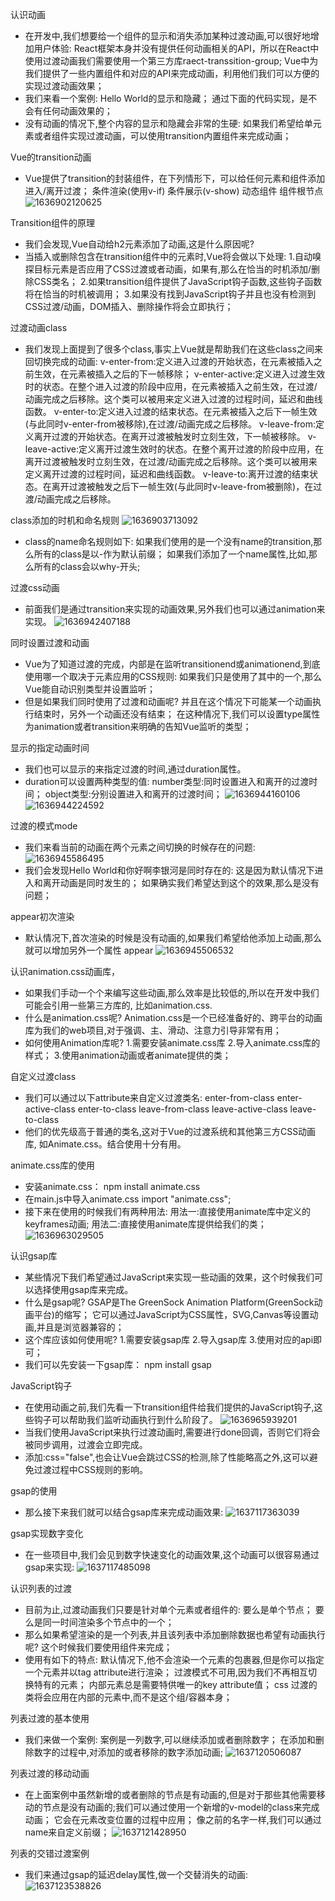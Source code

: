 认识动画
- 在开发中,我们想要给一个组件的显示和消失添加某种过渡动画,可以很好地增加用户体验:
  React框架本身并没有提供任何动画相关的API，所以在React中使用过渡动画我们需要使用一个第三方库raect-transsition-group;
  Vue中为我们提供了一些内置组件和对应的API来完成动画，利用他们我们可以方便的实现过渡动画效果；
- 我们来看一个案例:
   Hello World的显示和隐藏；
   通过下面的代码实现，是不会有任何动画效果的；
- 没有动画的情况下,整个内容的显示和隐藏会非常的生硬:
   如果我们希望给单元素或者组件实现过渡动画，可以使用transition内置组件来完成动画；

Vue的transition动画
- Vue提供了transition的封装组件，在下列情形下，可以给任何元素和组件添加进入/离开过渡；
   条件渲染(使用v-if) 条件展示(v-show)
   动态组件
   组件根节点
   ![1636902120625](assets/1636902120625.png)

Transition组件的原理
- 我们会发现,Vue自动给h2元素添加了动画,这是什么原因呢?
- 当插入或删除包含在transition组件中的元素时,Vue将会做以下处理:
   1.自动嗅探目标元素是否应用了CSS过渡或者动画，如果有,那么在恰当的时机添加/删除CSS类名；
   2.如果transition组件提供了JavaScript钩子函数,这些钩子函数将在恰当的时机被调用；
   3.如果没有找到JavaScript钩子并且也没有检测到CSS过渡/动画，DOM插入、删除操作将会立即执行；

过渡动画class
- 我们发现上面提到了很多个class,事实上Vue就是帮助我们在这些class之间来回切换完成的动画:
  v-enter-from:定义进入过渡的开始状态，在元素被插入之前生效，在元素被插入之后的下一帧移除；
  v-enter-active:定义进入过渡生效时的状态。在整个进入过渡的阶段中应用，在元素被插入之前生效，在过渡/动画完成之后移除。这个类可以被用来定义进入过渡的过程时间，延迟和曲线函数。
  v-enter-to:定义进入过渡的结束状态。在元素被插入之后下一帧生效(与此同时v-enter-from被移除),在过渡/动画完成之后移除。
  v-leave-from:定义离开过渡的开始状态。在离开过渡被触发时立刻生效，下一帧被移除。
  v-leave-active:定义离开过渡生效时的状态。在整个离开过渡的阶段中应用，在离开过渡被触发时立刻生效，在过渡/动画完成之后移除。这个类可以被用来定义离开过渡的过程时间，延迟和曲线函数。
  v-leave-to:离开过渡的结束状态。在离开过渡被触发之后下一帧生效(与此同时v-leave-from被删除)，在过渡/动画完成之后移除。

class添加的时机和命名规则
![1636903713092](assets/1636903713092.png)
- class的name命名规则如下:
  如果我们使用的是一个没有name的transition,那么所有的class是以-作为默认前缀；
  如果我们添加了一个name属性,比如<transition name="why">,那么所有的class会以why-开头;

过渡css动画
- 前面我们是通过transition来实现的动画效果,另外我们也可以通过animation来实现。
  ![1636942407188](assets/1636942407188.png)

同时设置过渡和动画
- Vue为了知道过渡的完成，内部是在监听transitionend或animationend,到底使用哪一个取决于元素应用的CSS规则:
   如果我们只是使用了其中的一个,那么Vue能自动识别类型并设置监听；
- 但是如果我们同时使用了过渡和动画呢?
   并且在这个情况下可能某一个动画执行结束时，另外一个动画还没有结束；
   在这种情况下,我们可以设置type属性为animation或者transition来明确的告知Vue监听的类型；

显示的指定动画时间
- 我们也可以显示的来指定过渡的时间,通过duration属性。
- duration可以设置两种类型的值:
   number类型:同时设置进入和离开的过渡时间；
   object类型:分别设置进入和离开的过渡时间；
   ![1636944160106](assets/1636944160106.png)
   ![1636944224592](assets/1636944224592.png)

过渡的模式mode
- 我们来看当前的动画在两个元素之间切换的时候存在的问题:
  ![1636945586495](assets/1636945586495.png)
- 我们会发现Hello World和你好啊李银河是同时存在的:
  ​  这是因为默认情况下进入和离开动画是同时发生的；
  ​  如果确实我们希望达到这个的效果,那么是没有问题；

appear初次渲染
- 默认情况下,首次渲染的时候是没有动画的,如果我们希望给他添加上动画,那么就可以增加另外一个属性
  appear
  ![1636945506532](assets/1636945506532.png)

认识animation.css动画库，
- 如果我们手动一个个来编写这些动画,那么效率是比较低的,所以在开发中我们可能会引用一些第三方库的,
    比如animation.css.
- 什么是animation.css呢?
   Animation.css是一个已经准备好的、跨平台的动画库为我们的web项目,对于强调、主、滑动、注意力引导非常有用；
- 如何使用Animation库呢?
   1.需要安装animate.css库
   2.导入animate.css库的样式；
   3.使用animation动画或者animate提供的类；

自定义过渡class
- 我们可以通过以下attribute来自定义过渡类名:
    enter-from-class
    enter-active-class
    enter-to-class
    leave-from-class
    leave-active-class
    leave-to-class
- 他们的优先级高于普通的类名,这对于Vue的过渡系统和其他第三方CSS动画库,
   如Animate.css。结合使用十分有用。

animate.css库的使用
- 安装animate.css：
  npm install animate.css
- 在main.js中导入animate.css
   import "animate.css"; 
- 接下来在使用的时候我们有两种用法:
   用法一:直接使用animate库中定义的keyframes动画;
   用法二:直接使用animate库提供给我们的类；
   ![1636963029505](assets/1636963029505.png)


认识gsap库
- 某些情况下我们希望通过JavaScript来实现一些动画的效果，这个时候我们可以选择使用gsap库来完成。
- 什么是gsap呢?
   GSAP是The GreenSock Animation Platform(GreenSock动画平台)的缩写；
   它可以通过JavaScript为CSS属性，SVG,Canvas等设置动画,并且是浏览器兼容的；
- 这个库应该如何使用呢?
   1.需要安装gsap库
   2.导入gsap库
   3.使用对应的api即可；
- 我们可以先安装一下gsap库：
   npm install gsap

JavaScript钩子
- 在使用动画之前,我们先看一下transition组件给我们提供的JavaScript钩子,这些钩子可以帮助我们监听动画执行到什么阶段了。
  ![1636965939201](assets/1636965939201.png)
- 当我们使用JavaScript来执行过渡动画时,需要进行done回调，否则它们将会被同步调用，过渡会立即完成。
- 添加:css="false",也会让Vue会跳过CSS的检测,除了性能略高之外,这可以避免过渡过程中CSS规则的影响。

gsap的使用
- 那么接下来我们就可以结合gsap库来完成动画效果:
  ![1637117363039](assets/1637117363039.png)

gsap实现数字变化
- 在一些项目中,我们会见到数字快速变化的动画效果,这个动画可以很容易通过gsap来实现:
  ![1637117485098](assets/1637117485098.png)

认识列表的过渡
- 目前为止,过渡动画我们只要是针对单个元素或者组件的:
    要么是单个节点；
    要么是同一时间渲染多个节点中的一个；
- 那么如果希望渲染的是一个列表,并且该列表中添加删除数据也希望有动画执行呢?
    这个时候我们要使用<transition-group>组件来完成；
- 使用<transition-group>有如下的特点:
   默认情况下,他不会渲染一个元素的包裹器,但是你可以指定一个元素并以tag attribute进行渲染；
   过渡模式不可用,因为我们不再相互切换特有的元素；
   内部元素总是需要特供唯一的key attribute值；
   css 过渡的类将会应用在内部的元素中,而不是这个组/容器本身；

列表过渡的基本使用
- 我们来做一个案例:
   案例是一列数字,可以继续添加或者删除数字；
   在添加和删除数字的过程中,对添加的或者移除的数字添加动画;
   ![1637120506087](assets/1637120506087.png)

列表过渡的移动动画
- 在上面案例中虽然新增的或者删除的节点是有动画的,但是对于那些其他需要移动的节点是没有动画的;
  ​     我们可以通过使用一个新增的v-model的class来完成动画；
  ​     它会在元素改变位置的过程中应用；
  ​     像之前的名字一样,我们可以通过name来自定义前缀；
  ![1637121428950](assets/1637121428950.png)

列表的交错过渡案例
- 我们来通过gsap的延迟delay属性,做一个交替消失的动画:
  ![1637123538826](assets/1637123538826.png)